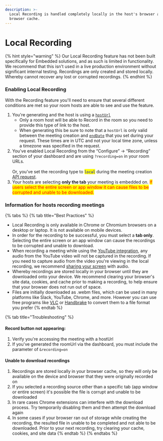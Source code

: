 ```yaml
---
description: >-
  Local Recording is handled completely locally in the host's browser and
  browser cache.
---
```


# Local Recording

{% hint style="warning" %}
Our Local Recording feature has not been built specifically for Embedded solutions, and as such is limited in functionality. We recommend that this isn't used in a live production environment without significant internal testing. Recordings are only created and stored locally. Whereby cannot recover any lost or corrupted recordings.
{% endhint %}

### Enabling Local Recording

With the Recording feature you'll need to ensure that several different conditions are met so your room hosts are able to see and use the feature.

1. You're generating and the host is using a [`hostUrl`](../../../whereby-101/user-roles-and-privileges.md)
   * Only a room host will be able to Record in the room so you need to provide this type of link to the host.
   * When generating this be sure to note that a `hostUrl` is only valid between the meeting creation and [`endDate`](../../../whereby-101/using-the-rest-api/#enddate-and-deleting-rooms) that you set during your request. These times are in UTC and not your local time zone, unless a timezone was specified in the request.
2. You've enabled Local Recording from the “Configure” → “Recording” section of your dashboard and are using `?recording=on` in your room URLs. \
   \
   Or, you've set the recording type to <mark style="color:blue;">`local`</mark> during the meeting creation [API request](../../../whereby-101/using-the-rest-api/#creating-rooms).
3. Your hosts are selecting **only the tab** your meeting is embedded on. <mark style="color:red;">If users select the entire screen or app window it can cause files to be corrupted and unable to be downloaded.</mark>

### Information for hosts recording meetings

{% tabs %}
{% tab title="Best Practices" %}
* Local Recording is only available in Chrome or Chromium browsers on a desktop or laptop. It is not available on mobile devices.
* In order for the recording to be successful, you must select a **tab only**. Selecting the entire screen or an app window can cause the recordings to be corrupted and unable to download.
* When recording a meeting while using the [YouTube integration](../../../whereby-101/customizing-rooms/using-url-parameters.md#roomintegrations), any audio from the YouTube video will not be captured in the recording. If you need to capture audio from the video you're viewing in the local recording, we recommend [sharing your screen](../../../end-user/screen-sharing.md#screen-sharing-with-audio) with audio.
* Whereby recordings are stored locally in your browser until they are downloaded onto your device. We recommend clearing your browser's site data, cookies, and cache prior to making a recording, to help ensure that your browser does not run out of space.&#x20;
* Files are initially downloaded as .webm files, which can be used in many platforms like Slack, YouTube, Chrome, and more. However you can use free programs like [VLC](https://www.videolan.org/vlc/index.html) or [Handbrake](https://handbrake.fr/) to convert them to a file format you prefer
{% endtab %}

{% tab title="Troubleshooting" %}
#### Record button not appearing:

1. Verify you're accessing the meeting with a hostUrl
2. If you've generated the roomUrl via the dashboard, you must include the parameter of `&recording=on`&#x20;

#### Unable to download recordings

1. Recordings are stored locally in your browser cache, so they will only be available on the device and browser that they were originally recorded on
2. If you selected a recording source other than a specific tab (app window or entire screen) it's possible the file is corrupt and unable to be downloaded
3. In rare cases Chrome extensions can interfere with the download process. Try temporarily disabling them and then attempt the download again
4. In some cases if your browser ran out of storage while creating the recording, the resulted file in unable to be completed and not able to be downloaded. Prior to your next recording, try clearing your cache, cookies, and site data
{% endtab %}
{% endtabs %}

